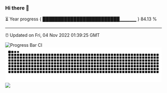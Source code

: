 ### Hi there 👋

⏳ Year progress { █████████████████████████▁▁▁▁▁ } 84.13 %

---

⏰ Updated on Fri, 04 Nov 2022 01:39:25 GMT

![Progress Bar CI](https://github.com/liununu/liununu/workflows/Progress%20Bar%20CI/badge.svg)![](https://raw.githubusercontent.com/L1cardo/L1cardo/main/assets/github-contribution-grid-snake.svg)![](https://raw.githubusercontent.com/seesaws/seesaws/main/assets/github-contribution-grid-snake.svg)
